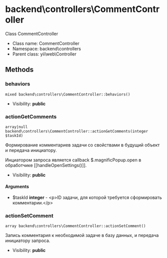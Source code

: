 backend\controllers\CommentController
===============

Class CommentController




* Class name: CommentController
* Namespace: backend\controllers
* Parent class: yii\web\Controller







Methods
-------


### behaviors

    mixed backend\controllers\CommentController::behaviors()





* Visibility: **public**




### actionGetComments

    array|null backend\controllers\CommentController::actionGetComments(integer $taskId)

Формирование комментариев задачи со свойствами в будущий объект и передача инициатору.

Инциатором запроса является callback $.magnificPopup.open в обработчике [[handleOpenSettings()]].

* Visibility: **public**


#### Arguments
* $taskId **integer** - &lt;p&gt;ID задачи, для которой требуется сформировать комментарии.&lt;/p&gt;



### actionSetComment

    array backend\controllers\CommentController::actionSetComment()

Запись комментария к необходимой задаче в базу данных, и передача инициатору запроса.



* Visibility: **public**




